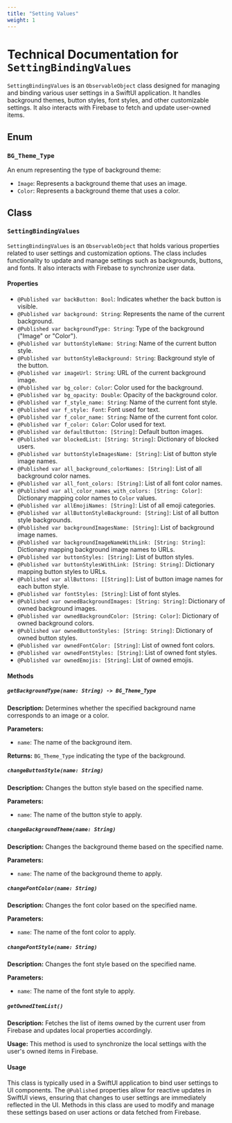 ```yaml
---
title: "Setting Values"
weight: 1
---
```



# Technical Documentation for `SettingBindingValues`

`SettingBindingValues` is an `ObservableObject` class designed for managing and binding various user settings in a SwiftUI application. It handles background themes, button styles, font styles, and other customizable settings. It also interacts with Firebase to fetch and update user-owned items.

## Enum

### `BG_Theme_Type`
An enum representing the type of background theme:

- `Image`: Represents a background theme that uses an image.
- `Color`: Represents a background theme that uses a color.

## Class

### `SettingBindingValues`
`SettingBindingValues` is an `ObservableObject` that holds various properties related to user settings and customization options. The class includes functionality to update and manage settings such as backgrounds, buttons, and fonts. It also interacts with Firebase to synchronize user data.

#### Properties

- `@Published var backButton: Bool`: Indicates whether the back button is visible.
- `@Published var background: String`: Represents the name of the current background.
- `@Published var backgroundType: String`: Type of the background ("Image" or "Color").
- `@Published var buttonStyleName: String`: Name of the current button style.
- `@Published var buttonStyleBackground: String`: Background style of the button.
- `@Published var imageUrl: String`: URL of the current background image.
- `@Published var bg_color: Color`: Color used for the background.
- `@Published var bg_opacity: Double`: Opacity of the background color.
- `@Published var f_style_name: String`: Name of the current font style.
- `@Published var f_style: Font`: Font used for text.
- `@Published var f_color_name: String`: Name of the current font color.
- `@Published var f_color: Color`: Color used for text.
- `@Published var defaultButton: [String]`: Default button images.
- `@Published var blockedList: [String: String]`: Dictionary of blocked users.
- `@Published var buttonStyleImagesName: [String]`: List of button style image names.
- `@Published var all_background_colorNames: [String]`: List of all background color names.
- `@Published var all_font_colors: [String]`: List of all font color names.
- `@Published var all_color_names_with_colors: [String: Color]`: Dictionary mapping color names to `Color` values.
- `@Published var allEmojiNames: [String]`: List of all emoji categories.
- `@Published var allButtonStyleBackground: [String]`: List of all button style backgrounds.
- `@Published var backgroundImagesName: [String]`: List of background image names.
- `@Published var backgroundImageNameWithLink: [String: String]`: Dictionary mapping background image names to URLs.
- `@Published var buttonStyles: [String]`: List of button styles.
- `@Published var buttonStylesWithLink: [String: String]`: Dictionary mapping button styles to URLs.
- `@Published var allButtons: [[String]]`: List of button image names for each button style.
- `@Published var fontStyles: [String]`: List of font styles.
- `@Published var ownedBackgroundImages: [String: String]`: Dictionary of owned background images.
- `@Published var ownedBackgroundColor: [String: Color]`: Dictionary of owned background colors.
- `@Published var ownedButtonStyles: [String: String]`: Dictionary of owned button styles.
- `@Published var ownedFontColor: [String]`: List of owned font colors.
- `@Published var ownedFontStyles: [String]`: List of owned font styles.
- `@Published var ownedEmojis: [String]`: List of owned emojis.

#### Methods

##### **`getBackgroundType(name: String) -> BG_Theme_Type`**

**Description:** Determines whether the specified background name corresponds to an image or a color.

**Parameters:**

- `name`: The name of the background item.

**Returns:** `BG_Theme_Type` indicating the type of the background.

##### **`changeButtonStyle(name: String)`**

**Description:** Changes the button style based on the specified name.

**Parameters:**

- `name`: The name of the button style to apply.
  
##### **`changeBackgroundTheme(name: String)`**

**Description:** Changes the background theme based on the specified name.

**Parameters:**

- `name`: The name of the background theme to apply.

##### `changeFontColor(name: String)`

**Description:** Changes the font color based on the specified name.

**Parameters:**

- `name`: The name of the font color to apply.

##### `changeFontStyle(name: String)`

**Description:** Changes the font style based on the specified name.

**Parameters:**
- `name`: The name of the font style to apply.

##### `getOwnedItemList()`

**Description:** Fetches the list of items owned by the current user from Firebase and updates local properties accordingly.

**Usage:** This method is used to synchronize the local settings with the user's owned items in Firebase.

#### Usage

This class is typically used in a SwiftUI application to bind user settings to UI components. The `@Published` properties allow for reactive updates in SwiftUI views, ensuring that changes to user settings are immediately reflected in the UI. Methods in this class are used to modify and manage these settings based on user actions or data fetched from Firebase.

